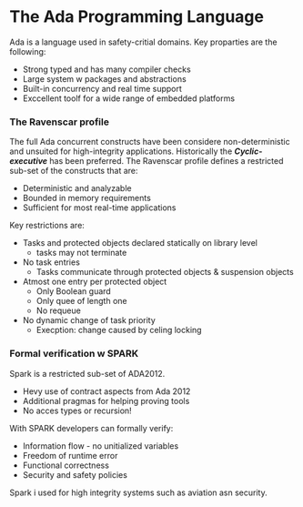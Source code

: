 
# The Ada Programming Language

Ada is a language used in safety-critial domains. Key proparties are the following:
- Strong typed and has many compiler checks 
- Large system w packages and abstractions
- Built-in concurrency and real time support 
- Exccellent toolf for a wide range of embedded platforms 
  
### The Ravenscar profile 
The full Ada concurrent constructs have been considere non-deterministic and unsuited for high-integrity applications. 
Historically the **_Cyclic-executive_** has been preferred.
The Ravenscar profile defines a restricted sub-set of the constructs that are: 
- Deterministic and analyzable 
- Bounded in memory requirements 
- Sufficient for most real-time applications 

Key restrictions are: 

- Tasks and protected objects declared statically on library level
  - tasks may not terminate
- No task entries
  - Tasks communicate through protected objects & suspension objects
- Atmost one entry per protected object
  - Only Boolean guard 
  - Only quee of length one 
  - No requeue
- No dynamic change of task priority
  - Execption: change caused by celing locking 



### Formal verification w SPARK
Spark is a restricted sub-set of ADA2012. 

- Hevy use of contract aspects from Ada 2012
- Additional pragmas for helping proving tools 
- No acces types or recursion!

With SPARK developers can formally verify: 
- Information flow - no unitialized variables
- Freedom of runtime error 
- Functional correctness
- Security and safety policies 

Spark i used for high integrity systems such as aviation asn security. 



